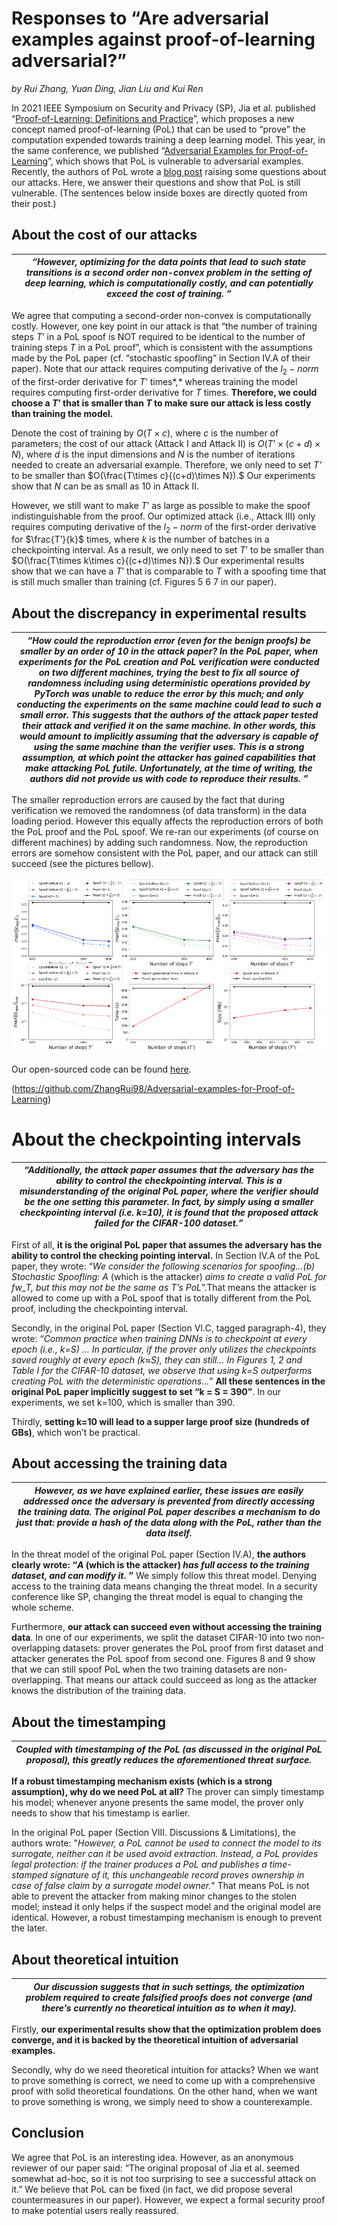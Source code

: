 # Responses to “Are adversarial examples against proof-of-learning adversarial?”

*by Rui Zhang, Yuan Ding, Jian Liu and Kui Ren*

In 2021 IEEE Symposium on Security and Privacy (SP), Jia et al. published “[Proof-of-Learning: Definitions and Practice](https://www.computer.org/csdl/proceedings-article/sp/2021/893400b832/1t0x9JPSLzG)”, which proposes a new concept named proof-of-learning (PoL) that can be used to “prove” the computation expended towards training a deep learning model. This year, in the same conference, we published “[Adversarial Examples for Proof-of-Learning](https://www.computer.org/csdl/proceedings-article/sp/2022/131600b542/1CIO7O6P4Uo)”, which shows that PoL is vulnerable to adversarial examples. Recently, the authors of PoL wrote a [blog post](http://www.cleverhans.io/2022/05/22/pol-attack.html) raising some questions about our attacks. Here, we answer their questions and show that PoL is still vulnerable. (The sentences below inside boxes are directly quoted from their post.)

## About the cost of our attacks

| *“However, optimizing for the data points that lead to such state transitions is a second order non-convex problem in the setting of deep learning, which is computationally costly, and can potentially exceed the cost of training. ”* |
| ------------------------------------------------------------ |

We agree that computing a second-order non-convex is computationally costly. However, one key point in our attack is that “the number of training steps $T’$ in a PoL spoof is NOT required to be identical to the number of training steps $T$ in a PoL proof”, which is consistent with the assumptions made by the PoL paper (cf. “stochastic spoofling” in Section IV.A of their paper). Note that our attack requires computing derivative of the $l_2-norm$ of the first-order derivative for $T’$ times*,* whereas training the model requires computing first-order derivative for $T$ times. **Therefore, we could choose a $T’$ that is smaller than $T$ to make sure our attack is less costly than training the model.**



Denote the cost of training by $O(T\times c)$, where $c$ is the number of parameters; the cost of our attack (Attack I and Attack II) is $O(T’\times(c+d)\times N),$ where *d* is the input dimensions and *N* is the number of iterations needed to create an adversarial example. Therefore, we only need to set *T’* to be smaller than $O(\frac{T\times c}{(c+d)\times N}).$ Our experiments show that *N* can be as small as 10 in Attack II.

 

However, we still want to make $T’$ as large as possible to make the spoof indistinguishable from the proof. Our optimized attack (i.e., Attack III) only requires computing derivative of the $l_2-norm$ of the first-order derivative for $\frac{T’}{k}$ times, where $k$ is the number of batches in a checkpointing interval. As a result, we only need to set $T’$ to be smaller than $O(\frac{T\times k\times c}{(c+d)\times N}).$ Our experimental results show that we can have a $T’$ that is comparable to $T$ with a spoofing time that is still much smaller than training  (cf. Figures 5 6 7 in our paper). 

## About the discrepancy in experimental results

| *“How could the reproduction error (even for the benign proofs) be smaller by an order of 10 in the attack paper? In the PoL paper, when experiments for the PoL creation and PoL verification were conducted on two different machines, trying the best to fix all source of randomness including using deterministic operations provided by PyTorch was unable to reduce the error by this much; and only conducting the experiments on the same machine could lead to such a small error. This suggests that the authors of the attack paper tested their attack and verified it on the same machine. In other words, this would amount to implicitly assuming that the adversary is capable of using the same machine than the verifier uses. This is a strong assumption, at which point the attacker has gained capabilities that make attacking PoL futile. Unfortunately, at the time of writing, the authors did not provide us with code to reproduce their results. ”* |
| ------------------------------------------------------------ |

The smaller reproduction errors are caused by the fact that during verification we removed the randomness (of data transform) in the data loading period. However this equally affects the reproduction errors of both the PoL proof and the PoL spoof. We re-ran our experiments (of course on different machines) by adding such randomness. Now, the reproduction errors are somehow consistent with the PoL paper, and our attack can still succeed (see the pictures bellow).

 

![img](./pic-2.png)

Our open-sourced code can be found [here](https://github.com/ZhangRui98/Adversarial-examples-for-Proof-of-Learning).

(https://github.com/ZhangRui98/Adversarial-examples-for-Proof-of-Learning)

 

# About the checkpointing intervals

| *“Additionally, the attack paper assumes that the adversary has the ability to control the checkpointing interval. This is a misunderstanding of the original PoL paper, where the verifier should be the one setting this parameter. In fact, by simply using a smaller checkpointing interval (i.e. k=10), it is found that the proposed attack failed for the CIFAR-100 dataset.”* |
| ------------------------------------------------------------ |

First of all, **it is the original PoL paper that assumes the adversary has the ability to control the checking pointing interval.** In Section IV.A of the PoL paper, they wrote: “*We consider the following scenarios for spoofing…(b) Stochastic Spoofling: A* (which is the attacker) *aims to create a valid PoL for fw_T, but this may not be the same as T’s PoL*”.That means the attacker is allowed to come up with a PoL spoof that is totally different from the PoL proof, including the checkpointing interval.

 

Secondly, in the original PoL paper (Section VI.C, tagged paragraph-4), they wrote: “*Common practice when training DNNs is to checkpoint at every epoch (i.e., k=S) … In particular, if the prover only utilizes the checkpoints saved roughly at every epoch (k≈S), they can still… In Figures 1, 2 and Table I for the CIFAR-10 dataset, we observe that using k=S outperforms creating PoL with the deterministic operations...*” **All these sentences in the original PoL paper implicitly suggest to set “k = S = 390”**. In our experiments, we set k=100, which is smaller than 390.

Thirdly, **setting k=10 will lead to a supper large proof size (hundreds of GBs)**, which won’t be practical.

## About accessing the training data                     

| *However, as we have explained earlier, these issues are easily addressed once the adversary is prevented from directly accessing the training data. The original PoL paper describes a mechanism to do just that: provide a hash of the data along with the PoL, rather than the data itself.* |
| ------------------------------------------------------------ |

In the threat model of the original PoL paper (Section IV.A), **the authors clearly wrote: “*A* (which is the attacker) *has full access to the training dataset, and can modify it.* ”** We simply follow this threat model. Denying access to the training data means changing the threat model. In a security conference like SP, changing the threat model is equal to changing the whole scheme.

Furthermore, **our attack can succeed even without accessing the training data**. In one of our experiments, we split the dataset CIFAR-10 into two non-overlapping datasets: prover generates the PoL proof from first dataset and attacker generates the PoL spoof from second one. Figures 8 and 9 show that we can still spoof PoL when the two training datasets are non-overlapping. That means our attack could succeed as long as the attacker knows the distribution of the training data.

## About the timestamping

| *Coupled with timestamping of the PoL (as discussed in the original PoL proposal), this greatly reduces the aforementioned threat surface.* |
| ------------------------------------------------------------ |

**If a robust timestamping mechanism exists (which is a strong assumption), why do we need PoL at all?** The prover can simply timestamp his model; whenever anyone presents the same model, the prover only needs to show that his timestamp is earlier.

In the original PoL paper (Section VIII. Discussions & Limitations), the authors wrote: "*However, a PoL cannot be used to connect the model to its surrogate, neither can it be used avoid extraction. Instead, a PoL provides legal protection: if the trainer produces a PoL and publishes a time-stamped signature of it, this unchangeable record proves ownership in case of false claim by a surrogate model owner.*" That means PoL is not able to prevent the attacker from making minor changes to the stolen model; instead it only helps if the suspect model and the original model are identical. However, a robust timestamping mechanism is enough to prevent the later.

 

## About theoretical intuition

| *Our discussion suggests that in such settings, the optimization problem required to create falsified proofs does not converge (and there’s currently no theoretical intuition as to when it may).* |
| ------------------------------------------------------------ |

Firstly, **our experimental results show that the optimization problem does converge, and it is backed by the theoretical intuition of adversarial examples.**

Secondly, why do we need theoretical intuition for attacks? When we want to prove something is correct, we need to come up with a comprehensive proof with solid theoretical foundations. On the other hand, when we want to prove something is wrong, we simply need to show a counterexample.

## Conclusion

We agree that PoL is an interesting idea. However, as an anonymous reviewer of our paper said: “The original proposal of Jia et al. seemed somewhat ad-hoc, so it is not too surprising to see a successful attack on it.” We believe that PoL can be fixed (in fact, we did propose several countermeasures in our paper). However, we expect a formal security proof to make potential users really reassured.